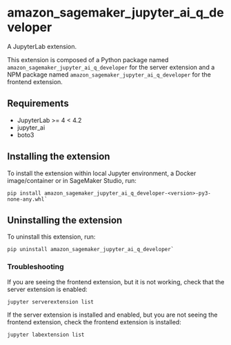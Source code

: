 # amazon_sagemaker_jupyter_ai_q_developer

A JupyterLab extension.

This extension is composed of a Python package named `amazon_sagemaker_jupyter_ai_q_developer`
for the server extension and a NPM package named `amazon_sagemaker_jupyter_ai_q_developer`
for the frontend extension.

## Requirements
* JupyterLab >= 4 < 4.2
* jupyter_ai
* boto3

## Installing the extension
To install the extension within local Jupyter environment, a Docker image/container or in SageMaker Studio, run:
```
pip install amazon_sagemaker_jupyter_ai_q_developer-<version>-py3-none-any.whl`
```

## Uninstalling the extension
To uninstall this extension, run:
```
pip uninstall amazon_sagemaker_jupyter_ai_q_developer`
```

### Troubleshooting
If you are seeing the frontend extension, but it is not working, check that the server extension is enabled:

```
jupyter serverextension list
```

If the server extension is installed and enabled, but you are not seeing the frontend extension, check the frontend extension is installed:
```
jupyter labextension list
```
